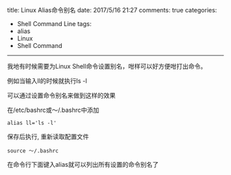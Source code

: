 title: Linux Alias命令别名
date: 2017/5/16 21:27
comments: true
categories:
  - Shell Command Line
tags:
  - alias
  - Linux
  - Shell Command
---
我地有时候需要为Linux Shell命令设置别名，咁样可以好方便咁打出命令。

例如当输入ll的时候就执行ls -l

可以通过设置命令别名来做到这样的效果

在/etc/bashrc或～/.bashrc中添加
```shell
alias ll='ls -l'
```
保存后执行, 重新读取配置文件
```shell
source ～/.bashrc 
```
在命令行下面键入alias就可以列出所有设置的命令别名了

